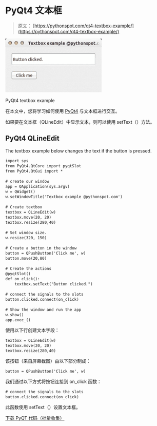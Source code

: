 # PyQt4 文本框

> 原文： [https://pythonspot.com/qt4-textbox-example/](https://pythonspot.com/qt4-textbox-example/)

![pyqt textbox](img/b2c2549d84491412df87f80cf61fbbdc.jpg)

PyQt4 textbox example

在本文中，您将学习如何使用 [PyQt4](https://pythonspot.com/pyqt4/) 与文本框进行交互。

如果要在文本框（QLineEdit）中显示文本，则可以使用 setText（）方法。

## PyQt4 QLineEdit

The textbox example below changes the text if the button is pressed.

```
import sys
from PyQt4.QtCore import pyqtSlot
from PyQt4.QtGui import *

# create our window
app = QApplication(sys.argv)
w = QWidget()
w.setWindowTitle('Textbox example @pythonspot.com')

# Create textbox
textbox = QLineEdit(w)
textbox.move(20, 20)
textbox.resize(280,40)

# Set window size.
w.resize(320, 150)

# Create a button in the window
button = QPushButton('Click me', w)
button.move(20,80)

# Create the actions
@pyqtSlot()
def on_click():
    textbox.setText("Button clicked.")

# connect the signals to the slots
button.clicked.connect(on_click)

# Show the window and run the app
w.show()
app.exec_()

```

使用以下行创建文本字段：

```
textbox = QLineEdit(w)
textbox.move(20, 20)
textbox.resize(280,40)

```

该按钮（来自屏幕截图）由以下部分制成：

```
button = QPushButton('Click me', w)

```

我们通过以下方式将按钮连接到 on_click 函数：

```
# connect the signals to the slots
button.clicked.connect(on_click)

```

此函数使用 setText（）设置文本框。

[下载 PyQT 代码（批量收集）](https://pythonspot.com/python-qt-examples/)